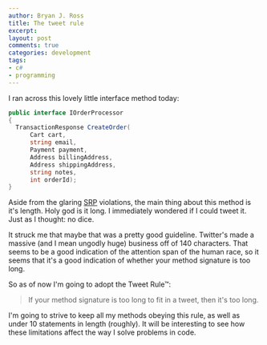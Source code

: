 ```yaml
---
author: Bryan J. Ross
title: The tweet rule
excerpt:
layout: post
comments: true
categories: development
tags:
- c#
- programming
---
```

I ran across this lovely little interface method today:

```csharp
public interface IOrderProcessor
{
  TransactionResponse CreateOrder(
      Cart cart,
      string email,
      Payment payment,
      Address billingAddress,
      Address shippingAddress,
      string notes,
      int orderId);
}
```

<!-- more -->

Aside from the glaring [SRP][1] violations, the main thing about this
method is it's length. Holy god is it long. I immediately wondered if
I could tweet it. Just as I thought: no dice.

It struck me that maybe that was a pretty good guideline. Twitter's
made a massive (and I mean ungodly huge) business off of 140
characters. That seems to be a good indication of the attention span
of the human race, so it seems that it's a good indication of whether
your method signature is too long.

So as of now I'm going to adopt the Tweet Rule&trade;:

> If your method signature is too long to fit in a tweet, then it's
> too long.

I'm going to strive to keep all my methods obeying this rule, as well
as under 10 statements in length (roughly). It will be interesting to
see how these limitations affect the way I solve problems in code.

[1]: http://en.wikipedia.org/wiki/Single_responsibility_principle

